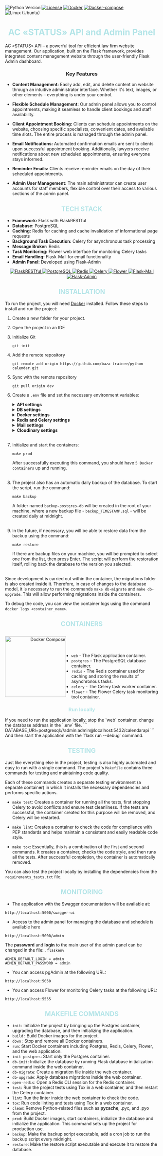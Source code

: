 ![Python Version](https://img.shields.io/badge/python-3.11-blue.svg)
[![License](https://img.shields.io/badge/license-MIT-green.svg)](https://opensource.org/licenses/MIT)
[![Docker](https://img.shields.io/badge/docker-blue.svg)](https://www.digitalocean.com/community/tutorials/how-to-install-and-use-docker-on-ubuntu-22-04)
[![Docker-compose](https://img.shields.io/badge/docker-compose-orange.svg)](https://www.digitalocean.com/community/tutorials/how-to-install-and-use-docker-compose-on-ubuntu-22-04)
![Linux (Ubuntu)](https://img.shields.io/badge/linux-ubuntu-green.svg)

<h1 align="center" style="color: #B5E5E8;">AC «STATUS» API and Admin Panel</h1>


AC «STATUS» API – a powerful tool for efficient law firm website management. Our application, built on the Flask framework, provides integrated content management website through the user-friendly Flask Admin dashboard.

<h3 align="center">Key Features</h3>

- **Content Management:** Easily add, edit, and delete content on website through an intuitive administrator interface. Whether it's text, images, or other elements – everything is under your control.

- **Flexible Schedule Management:** Our admin panel allows you to control appointments, making it seamless to handle client bookings and staff availability.

- **Client Appointment Booking:** Clients can schedule appointments on the website, choosing specific specialists, convenient dates, and available time slots. The entire process is managed through the admin panel.

- **Email Notifications:** Automated confirmation emails are sent to clients upon successful appointment booking. Additionally, lawyers receive notifications about new scheduled appointments, ensuring everyone stays informed.

- **Reminder Emails:** Clients receive reminder emails on the day of their scheduled appointments.

- **Admin User Management:** The main administrator can create user accounts for staff members, flexible control over their access to various sections of the admin panel.

<h2 align="center" style="color: #B5E5E8;">TECH STACK</h2>

- **Framework:** Flask with FlaskRESTful
- **Database:** PostgreSQL
- **Caching:** Redis for caching and cache invalidation of informational page requests
- **Background Task Execution:** Celery for asynchronous task processing
- **Message Broker:** Redis
- **Task Monitoring:** Flower web interface for monitoring Celery tasks
- **Email Handling:** Flask-Mail for email functionality
- **Admin Panel:** Developed using Flask-Admin

<p align="center">
  <a href="https://flask-restful.readthedocs.io/en/latest/" target="_blank">
    <img src="https://img.shields.io/badge/FlaskRESTful-000000?style=for-the-badge" alt="FlaskRESTful">
  </a>
  <a href="https://www.postgresql.org/" target="_blank">
    <img src="https://img.shields.io/badge/PostgreSQL-336791?style=for-the-badge" alt="PostgreSQL">
  </a>
  <a href="https://redis.io/" target="_blank">
    <img src="https://img.shields.io/badge/Redis-DC382D?style=for-the-badge" alt="Redis">
  </a>
  <a href="https://docs.celeryproject.org/en/stable/" target="_blank">
    <img src="https://img.shields.io/badge/Celery-37814A?style=for-the-badge" alt="Celery">
  </a>
  <a href="https://flower.readthedocs.io/en/latest/" target="_blank">
    <img src="https://img.shields.io/badge/Flower-474747?style=for-the-badge" alt="Flower">
  </a>
  <a href="https://pythonhosted.org/Flask-Mail/" target="_blank">
    <img src="https://img.shields.io/badge/Flask--Mail-0078D4?style=for-the-badge" alt="Flask-Mail">
  </a>
  <a href="https://flask-admin.readthedocs.io/en/latest/" target="_blank">
    <img src="https://img.shields.io/badge/Flask--Admin-0078D4?style=for-the-badge" alt="Flask-Admin">
  </a>
</p>

<h2 align="center" style="color: #B5E5E8;">INSTALLATION</h2>

To run the project, you will need [Docker](https://www.docker.com/) installed. Follow these steps to install and run the project:

1. Create a new folder for your project.

2. Open the project in an IDE

3. Initialize Git

    ```
    git init
    ```
4. Add the remote repository
    ```
    git remote add origin https://github.com/baza-trainee/python-calendar.git
    ```
5. Sync with the remote repository

    ```
    git pull origin dev
    ```


6. Create a `.env` file and set the necessary environment variables:

    <details class="custom-details">
    <summary><b>API settings</b></summary>
    <p class="custom-details-description"><i>Variable for configuring API.</i></p>

    <b class="variable-name">FLASK_ENV</b>=<span class="variable-value">development</span><br>
    <b class="variable-name">FLASK_APP</b>=<span class="variable-value">calendarapi.app:create_app</span><br>
    <b class="variable-name">SECRET_KEY</b>=<span class="variable-value">the_most_secret_key_in_the_world</span><br>
    <b class="variable-name">ADMIN_DEFAULT_LOGIN</b>=<span class="variable-value">admin</span><br>
    <b class="variable-name">ADMIN_DEFAULT_PASSWORD</b>=<span class="variable-value">admin</span><br>
    <b class="variable-name">MAIN_PAGE_URL</b>=<span class="variable-value">http://yourfrontend.com/main</span><br>

    </details>

    <details class="custom-details">
    <summary><b>DB settings</b></summary>
    <p class="custom-details-description"><i>Variables for database and the project configuration.</i></p>

    <b>DATABASE_URI</b>=<span class="variable-value">postgresql://admin:admin@postgres:5432/calendarapi</span><br>
    </details>

    <details class="custom-details">
    <summary><b>Docker settings</b></summary>
    <p class="custom-details-description"><i>Variable for configuring Docker containers.</i></p>

    <b class="variable-name">POSTGRES_DB</b>=<span class="variable-value">calendarapi</span><br>
    <b class="variable-name">POSTGRES_USER</b>=<span class="variable-value">admin</span><br>
    <b class="variable-name">POSTGRES_PASSWORD</b>=<span class="variable-value">admin</span>
    </details>

    <details class="custom-details">
    <summary><b>Redis and Celery settings</b></summary>
    <p class="custom-details-description"><i>Variable for configuring Redis and Celery containers.</i></p>

    <b class="variable-name">REDIS_PASS</b>=<span class="variable-value">strong_password123</span><br>
    <b class="variable-name">REDIS_PORT</b>=<span class="variable-value">1111</span><br>
    <b class="variable-name">CELERY_BROKER_URL</b>=<span class="variable-value">redis://default:strong_password123@redis:1111</span><br>

    <b class="variable-name">CELERY_RESULT_BACKEND_URL</b>=<span class="variable-value">redis://default:strong_password123@redis:1111</span>
    </details>


    <details class="custom-details">
    <summary><b>Mail settings</b></summary>
    <p class="custom-details-description"><i>Variable for configuring Mail service.</i></p>

    <b class="variable-name">MAIL_SERVER</b>=<span class="variable-value">smtp.gmail.com</span><br>
    <b class="variable-name">MAIL_PORT</b>=<span class="variable-value">587</span><br>
    <b class="variable-name">MAIL_USERNAME</b>=<span class="variable-value">your_mail@gmail.com</span><br>
    <b class="variable-name">MAIL_PASSWORD</b>=<span class="variable-value">your_mail_api_key</span>
    </details>

    <details class="custom-details">
    <summary><b>Cloudinary settings</b></summary>
    <p class="custom-details-description"><i>Variable for configuring Cloudinary service.</i></p>

    <b class="variable-name">CLOUD_NAME</b>=<span class="variable-value">yourcloudname</span><br>
    <b class="variable-name">API_KEY</b>=<span class="variable-value">yourapikey</span><br>
    <b class="variable-name">API_SECRET</b>=<span class="variable-value">yourapisecret</span><br>
    </details>
    <br>

7. Initialize and start the containers:

    ```
    make prod
    ```

    After successfully executing this command, you should have `5 Docker containers` up and running.<br><br>

8. The project also has an automatic daily backup of the database. To start the script, run the command:
    ```
    make backup
    ```
    A folder named `backup-postgres-db` will be created in the root of your machine, where a new backup file - `backup_TIMESTAMP.sql` - will be created daily at midnight.<br><br>

9. In the future, if necessary, you will be able to restore data from the backup using the command:
    ```
    make restore
    ```
    If there are backup files on your machine, you will be prompted to select one from the list, then press Enter. The script will perform the restoration itself, rolling back the database to the version you selected.<br><br>

Since development is carried out within the container, the migrations folder is also created inside it. Therefore, in case of changes to the database model, it is necessary to run the commands `make db-migrate` and `make db-upgrade`. This will allow performing migrations inside the containers.

To debug the code, you can view the container logs using the command `docker logs <container_name>`. <br>

<h2 align="center" style="color: #B5E5E8;">CONTAINERS</h2>

<div style="text-align: right;">
    <div style="float: left; padding-right: 15px; padding-top: 10px">
        <img src="https://raw.githubusercontent.com/docker/compose/master/logo.png" alt="Docker Compose" align="left" width="200">
    </div>
    <br>
    <br>
    <br>
</div>

- `web` - The Flask application container.
- `postgres` - The PostgreSQL database container.
- `redis` - The Redis container used for caching and storing the results of asynchronous tasks.
- `celery` - The Celery task worker container.
- `flower` - The Flower Celery task monitoring tool container.


<h3 align="center" style="color: #B5E5E8;">Run locally</h3>
If you need to run the application locally, stop the `web` container, change the database address in the `.env` file. 
```
DATABASE_URI=postgresql://admin:admin@localhost:5432/calendarapi
```
And then start the application with the `flask run --debug` command.

<h2 align="center" style="color: #B5E5E8;">TESTING</h2>

Just like everything else in the project, testing is also highly automated and easy to run with a single command. The project's `Makefile` contains three commands for testing and maintaining code quality.

Each of these commands creates a separate testing environment (a separate container) in which it installs the necessary dependencies and performs specific actions.


- `make test`: Creates a container for running all the tests, first stopping Celery to avoid conflicts and ensure test cleanliness. If the tests are successful, the container created for this purpose will be removed, and Celery will be restarted.

- `make lint`: Creates a container to check the code for compliance with PEP standards and helps maintain a consistent and easily readable code style.

- `make tox`: Essentially, this is a combination of the first and second commands. It creates a container, checks the code style, and then runs all the tests. After successful completion, the container is automatically removed.

You can also test the project locally by installing the dependencies from the `requirements_tests.txt` file.


<h2 align="center" style="color: #B5E5E8;">MONITORING</h2>

- The application with the Swagger documentation will be available at:
```
http://localhost:5000/swagger-ui
```
- Access to the admin panel for managing the database and schedule is available here
```
http://localhost:5000/admin
```
The **password** and **login** to the main user of the admin panel can be changed in the file: `.flaskenv`
```
ADMIN_DEFAULT_LOGIN = admin
ADMIN_DEFAULT_PASSWORD = admin
```
- You can access pgAdmin at the following URL: 
```
http://localhost:5050
```
- You can access Flower for monitoring Celery tasks at the following URL:
```
http://localhost:5555
```

<h2 align="center" style="color: #B5E5E8;">MAKEFILE COMMANDS</h2>

- `init`: Initialize the project by bringing up the Postgres container, upgrading the database, and then initializing the application.
- `build:` Build Docker images for the project.
- `down:` Stop and remove all Docker containers.
- `run`: Start Docker containers including Postgres, Redis, Celery, Flower, and the web application.
- `init-postgres`: Start only the Postgres container.
- `db-init`: Initialize the database by running Flask database initialization command inside the web container.
- `db-migrate`: Create a migration file inside the web container.
- `db-upgrade`: Apply database migrations inside the web container.
- `open-redis`: Open a Redis CLI session for the Redis container.
- `test`: Run the project tests using Tox in a web container, and then restart the Celery container.
- `lint`: Run the linter inside the web container to check the code.
- `tox`: Run code linting and tests using Tox in a web container.
- `clean`: Remove Python-related files such as __pycache__, .pyc, and .pyo from the project.
- `prod`: Build Docker images, start containers, initialize the database and initialize the application. This command sets up the project for production use.
- `backup`: Make the backup script executable, add a cron job to run the backup script every midnight.
- `restore`: Make the restore script executable and execute it to restore the database.

